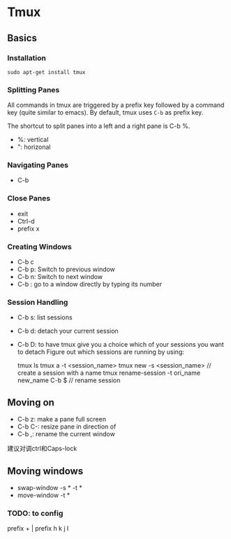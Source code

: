 # Tmux
## Basics
### Installation
    sudo apt-get install tmux

### Splitting Panes
All commands in tmux are triggered by a prefix key followed by a command key (quite similar to
emacs). By default, tmux uses `C-b` as prefix key.  

The shortcut to split panes into a left and a right pane is C-b %.  
- %: vertical
- ": horizonal

### Navigating Panes
- C-b <arrow key>

### Close Panes
- exit
- Ctrl-d
- prefix x

### Creating Windows
- C-b c
- C-b p: Switch to previous window
- C-b n: Switch to next window
- C-b <number>: go to a window directly by typing its number

### Session Handling
- C-b s: list sessions
- C-b d: detach your current session
- C-b D: to have tmux give you a choice which of your sessions you want to detach
Figure out which sessions are running by using:  

    tmux ls
    tmux a -t <session_name>
    tmux new -s <session_name> // create a session with a name
    tmux rename-session -t ori_name new_name
    C-b $     // rename session

## Moving on
- C-b z: make a pane full screen
- C-b C-<arrow key>: resize pane in direction of <arrow key>
- C-b ,: rename the current window

建议对调ctrl和Caps-lock

## Moving windows
- swap-window -s * -t *
- move-window -t *


### TODO: to config
prefix + |
prefix h k j l

